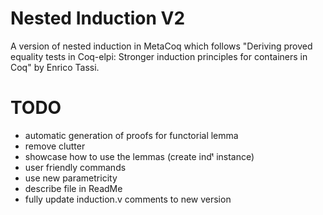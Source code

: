 # Nested Induction V2

A version of nested induction in MetaCoq which follows "Deriving proved equality tests in Coq-elpi: Stronger induction principles for containers in Coq" by Enrico Tassi.

# TODO
* automatic generation of proofs for functorial lemma
* remove clutter
* showcase how to use the lemmas (create indᵗ instance)
* user friendly commands
* use new parametricity
* describe file in ReadMe
* fully update induction.v comments to new version